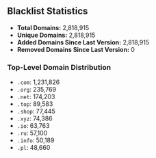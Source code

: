 ## Blacklist Statistics

- **Total Domains:** 2,818,915
- **Unique Domains:** 2,818,915
- **Added Domains Since Last Version:** 2,818,915
- **Removed Domains Since Last Version:** 0

### Top-Level Domain Distribution

-  `.com`: 1,231,826
-  `.org`: 235,769
-  `.net`: 174,203
-  `.top`: 89,583
-  `.shop`: 77,445
-  `.xyz`: 74,386
-  `.io`: 63,763
-  `.ru`: 57,100
-  `.info`: 50,189
-  `.pl`: 48,660
